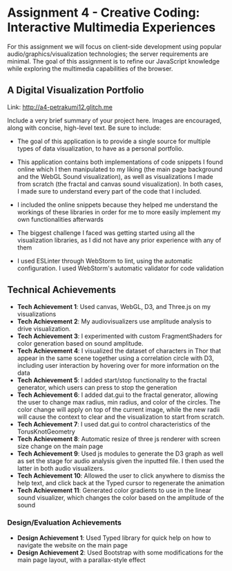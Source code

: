Assignment 4 - Creative Coding: Interactive Multimedia Experiences
===

For this assignment we will focus on client-side development using popular audio/graphics/visualization technologies; the server requirements are minimal. The goal of this assignment is to refine our JavaScript knowledge while exploring the multimedia capabilities of the browser.


## A Digital Visualization Portfolio
Link: http://a4-petrakumi12.glitch.me

Include a very brief summary of your project here. Images are encouraged, along with concise, high-level text. Be sure to include:

- The goal of this application is to provide a single source for multiple types of data visualization, to have as a personal portfolio.
- This application contains both implementations of code snippets I found online which I then manipulated to my liking
 (the main page background and the WebGL Sound visualization), as well as visualizations I made from scratch 
 (the fractal and canvas sound visualization). In both cases, I made sure to understand every part of the code that I included.
- I included the online snippets because they helped me understand the workings of these libraries in order for me to 
more easily implement my own functionalities afterwards
- The biggest challenge I faced was getting started using all the visualization libraries, as I did not have any prior experience with any of them

- I used ESLinter through WebStorm to lint, using the automatic configuration. I used WebStorm's automatic validator for code validation


## Technical Achievements
- **Tech Achievement 1**: Used canvas, WebGL, D3, and Three.js on my visualizations
- **Tech Achievement 2**: My audiovisualizers use amplitude analysis to drive visualization.
- **Tech Achievement 3**: I experimented with custom FragmentShaders for color generation based on sound amplitude. 
- **Tech Achievement 4**: I visualized the dataset of characters in Thor that appear in the same scene together using a 
correlation circle with D3, including user interaction by hovering over for more information on the data
- **Tech Achievement 5**: I added start/stop functionality to the fractal generator, which users can press to stop the generation
- **Tech Achievement 6**: I added dat.gui to the fractal generator, allowing the user to change max radius, min radius,
 and color of the circles. The color change will apply on top of the current image, while the new radii will cause the 
 context to clear and the visualization to start from scratch.
- **Tech Achievement 7**: I used dat.gui to control characteristics of the TorusKnotGeometry
- **Tech Achievement 8**: Automatic resize of three js renderer with screen size change on the main page
- **Tech Achievement 9**: Used js modules to generate the D3 graph as well as set the stage for audio analysis given the
 inputted file. I then used the latter in both audio visualizers.
- **Tech Achievement 10**: Allowed the user to click anywhere to dismiss the help text, and click back at the Typed 
cursor to regenerate the animation
- **Tech Achievement 11**: Generated color gradients to use in the linear sound visualizer, which changes 
the color based on the amplitude of the sound

### Design/Evaluation Achievements
- **Design Achievement 1**: Used Typed library for quick help on how to navigate the website on the main page
- **Design Achievement 2**: Used Bootstrap with some modifications for the main page layout, with a parallax-style effect



